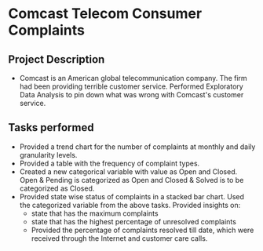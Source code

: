 # Comcast Telecom Consumer Complaints
## Project Description
   * Comcast is an American global telecommunication company. The firm had been providing terrible customer service. Performed Exploratory Data Analysis to pin down what was wrong with Comcast's customer service.
   
## Tasks performed
   * Provided a trend chart for the number of complaints at monthly and daily granularity levels.
   * Provided a table with the frequency of complaint types.
   * Created a new categorical variable with value as Open and Closed. Open & Pending is categorized as Open and Closed & Solved is to be categorized as Closed.
   * Provided state wise status of complaints in a stacked bar chart. Used the categorized variable from the above tasks. Provided insights on:
       * state that has the maximum complaints
       * state that has the highest percentage of unresolved complaints
       * Provided the percentage of complaints resolved till date, which were received through the Internet and customer care calls.
